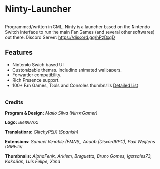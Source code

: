 # Ninty-Launcher
<div align="center">
    <p><img src="https://i.imgur.com/io4WSgH.png" alt="" /></p>
</div>

Programmed/written in GML, Ninty is a launcher based on the Nintendo Switch interface to run the main Fan Games (and several other softwares) out there.
Discord Server: https://discord.gg/hPzDxgD
## Features
- Nintendo Swich based UI
- Customizable themes, including animated wallpapers.
- Forwarder compatibility.
- Rich Presence support.
- 100+ Fan Games, Tools and Consoles thumbnails [Detailed List](https://docs.google.com/spreadsheets/d/1WLxK1jtb8gW2laHxXiDjbLhLpJHaiawH1gl82zr5_2w/)

<div align="center">
    <p><img src="https://i.imgur.com/nIz4mPP.gif" alt="" /></p>
</div>

### Credits

**Program & Design:**
*Mario Silva (Nin★Gamer)*

**Logo:**
*Biel98765*

**Translations:**
*GlitchyPSIX (Spanish)*

**Extensions:**
*Samuel Venable (FMNS), Aouab (DiscordRPC), Paul Weijtens (GMFile)*

**Thumbnails:**
*AlphaFenix, Arklem, Braguetta, Bruno Gomes, Igorsales73, KakoSan, Luis Felipe, Xand*
